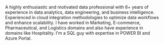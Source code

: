A highly enthusiastic and motivated data professional with 6+ years of experience in data analytics, data engineering, and business intelligence. Experienced in cloud integration methodologies to optimize data workflows and enhance scalability. I have worked in Marketing, E-commerce, Pharmaceutical, and Logistics domains and also have experience in domains like Hospitality. I'm a SQL guy with expertise in POWER BI and Azure Portal. 
<!---
saminda101/saminda101 is a ✨ special ✨ repository because its `README.md` (this file) appears on your GitHub profile.
You can click the Preview link to take a look at your changes.
--->

